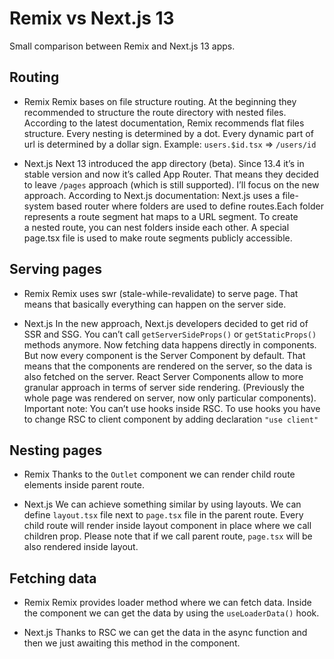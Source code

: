 # Remix vs Next.js 13

Small comparison between Remix and Next.js 13 apps.

## Routing

- Remix
  Remix bases on file structure routing. At the beginning they recommended to structure the route directory with nested files.
  According to the latest documentation, Remix recommends flat files structure. Every nesting is determined by a dot. Every dynamic part of url is determined by a dollar sign.
  Example:
  `users.$id.tsx` => `/users/id`

- Next.js
  Next 13 introduced the app directory (beta). Since 13.4 it’s in stable version and now it’s called App Router. That means they decided to leave `/pages` approach (which is still supported). I’ll focus on the new approach.
  According to Next.js documentation:
  Next.js uses a file-system based router where folders are used to define routes.Each folder represents a route segment hat maps to a URL segment. To create a nested route, you can nest folders inside each other. A special page.tsx file is used to make route segments publicly accessible.

## Serving pages

- Remix
  Remix uses swr (stale-while-revalidate) to serve page. That means that basically everything can happen on the server side.

- Next.js
  In the new approach, Next.js developers decided to get rid of SSR and SSG. You can’t call `getServerSideProps()` or `getStaticProps()` methods anymore. Now fetching data happens directly in components. But now every component is the Server Component by default. That means that the components are rendered on the server, so the data is also fetched on the server. React Server Components allow to more granular approach in terms of server side rendering. (Previously the whole page was rendered on server, now only particular components). Important note: You can’t use hooks inside RSC. To use hooks you have to change RSC to client component by adding declaration `"use client"`

## Nesting pages

- Remix
  Thanks to the `Outlet` component we can render child route elements inside parent route.

- Next.js
  We can achieve something similar by using layouts. We can define `layout.tsx` file next to `page.tsx` file in the parent route. Every child route will render inside layout component in place where we call children prop. Please note that if we call parent route, `page.tsx` will be also rendered inside layout.

## Fetching data

- Remix
  Remix provides loader method where we can fetch data. Inside the component we can get the data by using the `useLoaderData()` hook.

- Next.js
  Thanks to RSC we can get the data in the async function and then we just awaiting this method in the component.
